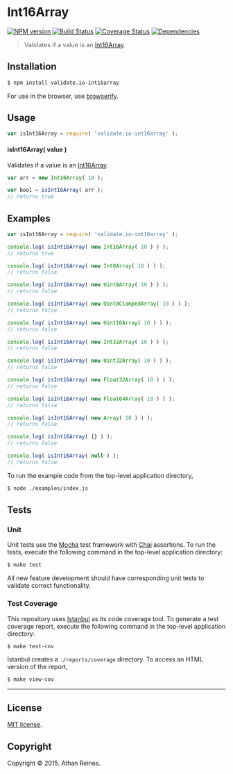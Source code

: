 Int16Array
===
[![NPM version][npm-image]][npm-url] [![Build Status][travis-image]][travis-url] [![Coverage Status][coveralls-image]][coveralls-url] [![Dependencies][dependencies-image]][dependencies-url]

> Validates if a value is an [Int16Array](https://developer.mozilla.org/en-US/docs/Web/JavaScript/Reference/Global_Objects/Int16Array).


## Installation

``` bash
$ npm install validate.io-int16array
```

For use in the browser, use [browserify](https://github.com/substack/node-browserify).


## Usage

``` javascript
var isInt16Array = require( 'validate.io-int16array' );
```

#### isInt16Array( value )

Validates if a value is an [Int16Array](https://developer.mozilla.org/en-US/docs/Web/JavaScript/Reference/Global_Objects/Int16Array).

``` javascript
var arr = new Int16Array( 10 );

var bool = isInt16Array( arr );
// returns true
```


## Examples

``` javascript
var isInt16Array = require( 'validate.io-int16array' );

console.log( isInt16Array( new Int16Array( 10 ) ) );
// returns true

console.log( isInt16Array( new Int8Array( 10 ) ) );
// returns false

console.log( isInt16Array( new Uint8Array( 10 ) ) );
// returns false

console.log( isInt16Array( new Uint8ClampedArray( 10 ) ) );
// returns false

console.log( isInt16Array( new Uint16Array( 10 ) ) );
// returns false

console.log( isInt16Array( new Int32Array( 10 ) ) );
// returns false

console.log( isInt16Array( new Uint32Array( 10 ) ) );
// returns false

console.log( isInt16Array( new Float32Array( 10 ) ) );
// returns false

console.log( isInt16Array( new Float64Array( 10 ) ) );
// returns false

console.log( isInt16Array( new Array( 10 ) ) );
// returns false

console.log( isInt16Array( {} ) );
// returns false

console.log( isInt16Array( null ) );
// returns false
```

To run the example code from the top-level application directory,

``` bash
$ node ./examples/index.js
```


## Tests

### Unit

Unit tests use the [Mocha](http://mochajs.org) test framework with [Chai](http://chaijs.com) assertions. To run the tests, execute the following command in the top-level application directory:

``` bash
$ make test
```

All new feature development should have corresponding unit tests to validate correct functionality.


### Test Coverage

This repository uses [Istanbul](https://github.com/gotwarlost/istanbul) as its code coverage tool. To generate a test coverage report, execute the following command in the top-level application directory:

``` bash
$ make test-cov
```

Istanbul creates a `./reports/coverage` directory. To access an HTML version of the report,

``` bash
$ make view-cov
```


---
## License

[MIT license](http://opensource.org/licenses/MIT). 


## Copyright

Copyright &copy; 2015. Athan Reines.


[npm-image]: http://img.shields.io/npm/v/validate.io-int16array.svg
[npm-url]: https://npmjs.org/package/validate.io-int16array

[travis-image]: http://img.shields.io/travis/validate-io/int16array/master.svg
[travis-url]: https://travis-ci.org/validate-io/int16array

[coveralls-image]: https://img.shields.io/coveralls/validate-io/int16array/master.svg
[coveralls-url]: https://coveralls.io/r/validate-io/int16array?branch=master

[dependencies-image]: http://img.shields.io/david/validate-io/int16array.svg
[dependencies-url]: https://david-dm.org/validate-io/int16array

[dev-dependencies-image]: http://img.shields.io/david/dev/validate-io/int16array.svg
[dev-dependencies-url]: https://david-dm.org/dev/validate-io/int16array

[github-issues-image]: http://img.shields.io/github/issues/validate-io/int16array.svg
[github-issues-url]: https://github.com/validate-io/int16array/issues
